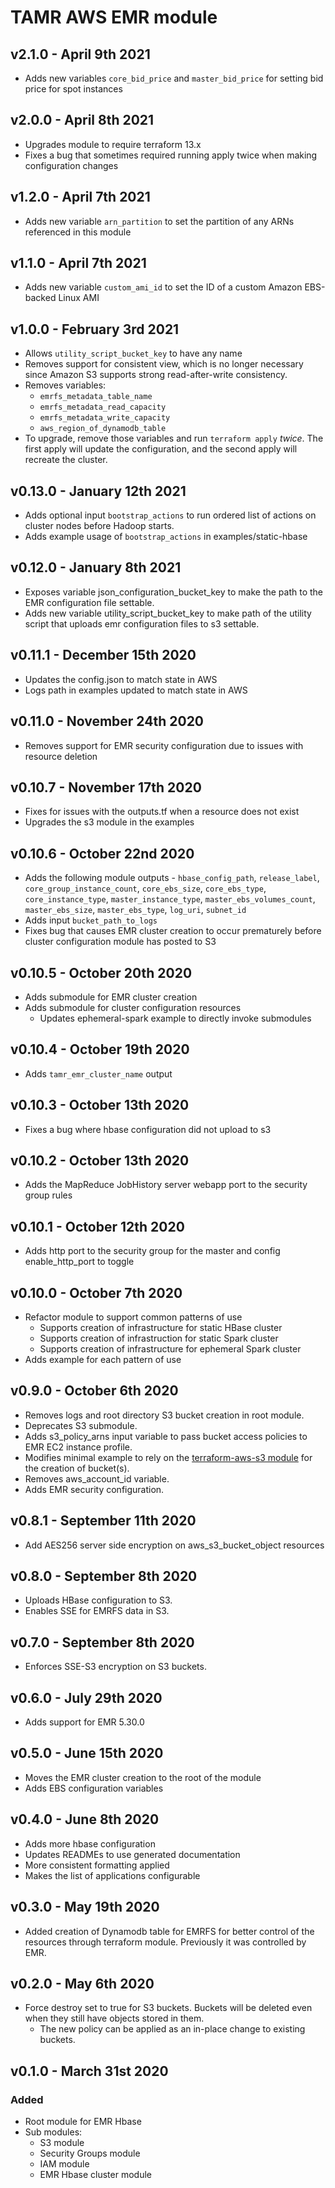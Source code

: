 # TAMR AWS EMR module

## v2.1.0 - April 9th 2021
* Adds new variables `core_bid_price` and `master_bid_price` for setting bid price for spot
  instances

## v2.0.0 - April 8th 2021
* Upgrades module to require terraform 13.x
* Fixes a bug that sometimes required running apply twice when making configuration changes

## v1.2.0 - April 7th 2021
*  Adds new variable `arn_partition` to set the partition of any ARNs referenced in this module

## v1.1.0 - April 7th 2021
*  Adds new variable `custom_ami_id` to set the ID of a custom Amazon EBS-backed Linux AMI

## v1.0.0 - February 3rd 2021
* Allows `utility_script_bucket_key` to have any name
* Removes support for consistent view, which is no longer necessary since Amazon S3 supports
  strong read-after-write consistency.
* Removes variables:
  * `emrfs_metadata_table_name`
  * `emrfs_metadata_read_capacity`
  * `emrfs_metadata_write_capacity`
  * `aws_region_of_dynamodb_table`
* To upgrade, remove those variables and run `terraform apply` _twice_. The first apply will
  update the configuration, and the second apply will recreate the cluster.

## v0.13.0 - January 12th 2021
* Adds optional input `bootstrap_actions` to run ordered list of actions on cluster nodes before Hadoop starts.
* Adds example usage of `bootstrap_actions` in examples/static-hbase

## v0.12.0 - January 8th 2021
* Exposes variable json_configuration_bucket_key to make the path to the EMR configuration file
 settable.
* Adds new variable utility_script_bucket_key to make path of the utility script that uploads
 emr configuration files to s3 settable.

## v0.11.1 - December 15th 2020
* Updates the config.json to match state in AWS
* Logs path in examples updated to match state in AWS

## v0.11.0 - November 24th 2020
* Removes support for EMR security configuration due to issues with resource deletion

## v0.10.7 - November 17th 2020
* Fixes for issues with the outputs.tf when a resource does not exist
* Upgrades the s3 module in the examples

## v0.10.6 - October 22nd 2020
* Adds the following module outputs - `hbase_config_path`, `release_label`, `core_group_instance_count`, `core_ebs_size`, `core_ebs_type`, `core_instance_type`, `master_instance_type`, `master_ebs_volumes_count`, `master_ebs_size`, `master_ebs_type`, `log_uri`, `subnet_id`
* Adds input `bucket_path_to_logs`
* Fixes bug that causes EMR cluster creation to occur prematurely before cluster configuration module has posted to S3

## v0.10.5 - October 20th 2020
* Adds submodule for EMR cluster creation
* Adds submodule for cluster configuration resources
  * Updates ephemeral-spark example to directly invoke submodules

## v0.10.4 - October 19th 2020
* Adds `tamr_emr_cluster_name` output

## v0.10.3 - October 13th 2020
* Fixes a bug where hbase configuration did not upload to s3

## v0.10.2 - October 13th 2020
* Adds the MapReduce JobHistory server webapp port to the security group rules

## v0.10.1 - October 12th 2020
* Adds http port to the security group for the master and config enable_http_port to toggle

## v0.10.0 - October 7th 2020
* Refactor module to support common patterns of use
  * Supports creation of infrastructure for static HBase cluster
  * Supports creation of infrastruction for static Spark cluster
  * Supports creation of infrastructure for ephemeral Spark cluster
* Adds example for each pattern of use

## v0.9.0 - October 6th 2020
* Removes logs and root directory S3 bucket creation in root module.
* Deprecates S3 submodule.
* Adds s3_policy_arns input variable to pass bucket access policies to EMR EC2 instance profile.
* Modifies minimal example to rely on the [terraform-aws-s3 module](https://github.com/Datatamer/terraform-aws-s3) for the creation of bucket(s).
* Removes aws_account_id variable.
* Adds EMR security configuration.

## v0.8.1 - September 11th 2020
* Add AES256 server side encryption on aws_s3_bucket_object resources

## v0.8.0 - September 8th 2020
* Uploads HBase configuration to S3.
* Enables SSE for EMRFS data in S3.

## v0.7.0 - September 8th 2020
* Enforces SSE-S3 encryption on S3 buckets.

## v0.6.0 - July 29th 2020
* Adds support for EMR 5.30.0

## v0.5.0 - June 15th 2020
* Moves the EMR cluster creation to the root of the module
* Adds EBS configuration variables

## v0.4.0 - June 8th 2020
* Adds more hbase configuration
* Updates READMEs to use generated documentation
* More consistent formatting applied
* Makes the list of applications configurable

## v0.3.0 - May 19th 2020
* Added creation of Dynamodb table for EMRFS for better control of the resources through terraform module. Previously it was controlled by EMR.

## v0.2.0 - May 6th 2020
* Force destroy set to true for S3 buckets. Buckets will be deleted even when they still have objects stored in them.
    * The new policy can be applied as an in-place change to existing buckets.

## v0.1.0 - March 31st 2020
### Added
* Root module for EMR Hbase
* Sub modules:
    * S3 module
    * Security Groups module
    * IAM module
    * EMR Hbase cluster module

